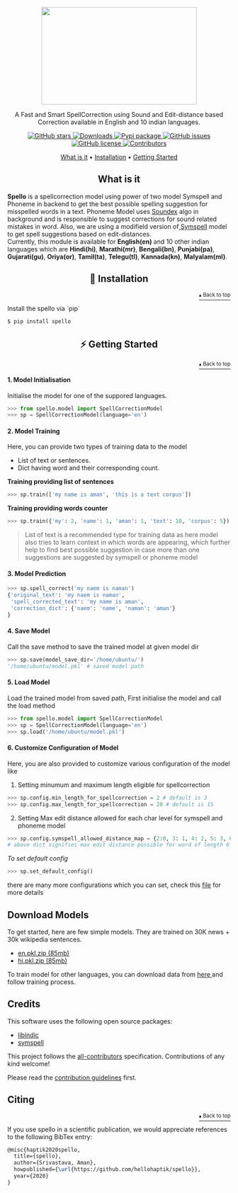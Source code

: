<p align="center">
    <img src=".github/logo.png" width="350", height="220">
</p> 
<p align="center">A Fast and Smart SpellCorrection using Sound and Edit-distance based Correction available in English and 10 indian languages.      
</p>  
<p align="center">  
  <a href="https://github.com/hellohaptik/spello/stargazers">  
    <img src="https://img.shields.io/github/stars/hellohaptik/spello.svg?colorA=orange&colorB=orange&logo=github"  
         alt="GitHub stars">  
  </a> 
  <a href="https://pepy.tech/project/spello/">  
      <img src="https://pepy.tech/badge/spello" alt="Downloads">  
  </a>   
  <a href="https://pypi.org/project/spello/">  
      <img src="https://img.shields.io/pypi/v/spello?colorB=brightgreen" alt="Pypi package">  
  </a>  
  <a href="https://github.com/hellohaptik/spello/issues">
        <img src="https://img.shields.io/github/issues/hellohaptik/spello.svg"
             alt="GitHub issues">
  </a>
  <a href="https://github.com/hellohaptik/spello/blob/master/LICENSE">  
        <img src="https://img.shields.io/github/license/hellohaptik/spello.svg"  
             alt="GitHub license">  
  </a>
  <a href="https://github.com/hellohaptik/spello/graphs/contributors">  
        <img src="https://img.shields.io/badge/all_contributors-5-blue.svg"  
             alt="Contributors">  
  </a>  
</p>  
  
<p align="center">  
 <a href="#what-is-it">What is it</a> •  
  <a href="#-installation">Installation</a> •  
  <a href="#-️getting-started">Getting Started</a> 
</p>  
</p>

<h2 align="center">What is it</h3>  
  
**Spello** is a spellcorrection model using power of two model Symspell and Phoneme in backend to get the best possible spelling suggestion for misspelled words in a text. Phoneme Model uses <a href="https://en.wikipedia.org/wiki/Soundex">Soundex</a> algo in background and is responsible to suggest corrections for sound related mistakes in word. Also, we are using a modifield version of<a href="https://github.com/wolfgarbe/SymSpell"> Symspell</a> model to get spell suggestions based on edit-distances. <br>
Currently, this module is available for **English(en)** and 10 other indian languages which are **Hindi(hi)**,  **Marathi(mr)**,  **Bengali(bn)**,  **Punjabi(pa)**, **Gujarati(gu)**, **Oriya(or)**, **Tamil(ta)**, **Telegu(tl)**, **Kannada(kn)**, **Malyalam(ml)**.  
  
<h2 align="center">💾 Installation</h2>  
<p align="right"><a href="#spello"><sup>▴ Back to top</sup></a></p>
Install the spello via `pip`

```bash  
$ pip install spello
```  

<h2 align="center">⚡ ️Getting Started</h2> 
<p align="right"><a href="#spello"><sup>▴ Back to top</sup></a></p>
  
#### 1. **Model Initialisation**
Initialise the model for one of the suppored languages. 
```python  
>>> from spello.model import SpellCorrectionModel  
>>> sp = SpellCorrectionModel(language='en')  
```  

#### 2. Model Training
Here, you can provide two types of training data to the model
- List of text or sentences.
- Dict having word and their corresponding count.

**Training providing list of sentences**
```python 
>>> sp.train(['my name is aman', 'this is a text corpus'])
```
**Training providing words counter**
```python 
>>> sp.train({'my': 2, 'name': 1, 'aman': 1, 'text': 10, 'corpus': 5})
```
> List of text is a recommended type for training data as here model also tries to learn context in which words are appearing, which further help to find best possible suggestion in case more than one suggestions are suggested by symspell or phoneme model

#### 3. Model Prediction
```python  
>>> sp.spell_correct('my naem is naman')  
{'original_text': 'my naem is naman',
 'spell_corrected_text': 'my name is aman',
 'correction_dict': {'naem': 'name', 'naman': 'aman'}
}
```  

#### 4. Save Model
Call the save method to save the trained model at given model dir 
```python  
>>> sp.save(model_save_dir='/home/ubuntu/')
'/home/ubuntu/model.pkl' # saved model path
```  

#### 5. Load Model 
Load the trained model from saved path, First initialise the model and call the load method
```python  
>>> from spello.model import SpellCorrectionModel
>>> sp = SpellCorrectionModel(language='en')
>>> sp.load('/home/ubuntu/model.pkl')
```  

#### 6. Customize Configuration of Model
Here, you are also provided to customize various configuration of the model like 
1. Setting minumum and maximum length eligible for spellcorrection
```python  
>>> sp.config.min_length_for_spellcorrection = 2 # default is 3
>>> sp.config.max_length_for_spellcorrection = 20 # default is 15
```  
2. Setting Max edit distance allowed for each char level for symspell and phoneme model
```python
>>> sp.config.symspell_allowed_distance_map = {2:0, 3: 1, 4: 2, 5: 3, 6: 3, 7: 4, 8: 4, 9:5, 10:5, 11:5, 12:5, 13: 6, 14: 6, 15: 6, 16: 6, 17: 6, 18: 6, 19: 6, 20: 6}
# above dict signifies max edit distance possible for word of length 6 is 3, for length 7 is 4 and so on..
```
*To set default config*
```python
>>> sp.set_default_config()
```
there are many more configurations which you can set, check this <a href="https://github.com/hellohaptik/spello/blob/master/spello/config.py">file</a> for more details


## Download Models
To get started, here are few simple models. They are trained on 30K news + 30k wikipedia sentences.
- <a href="https://www.dropbox.com/s/ukz5zbe6cudb4mu/en.pkl.zip?dl=1"> en.pkl.zip (85mb) </a>
- <a href="https://www.dropbox.com/s/ukz5zbe6cudb4mu/en.pkl.zip?dl=1"> hi.pkl.zip (85mb) </a>

To train model for other languages, you can download data from <a href="https://wortschatz.uni-leipzig.de/en/download/">here </a> and follow training process.

## Credits 

This software uses the following open source packages:

- [libindic](https://github.com/libindic/soundex)
- [symspell](https://github.com/wolfgarbe/SymSpell)


This project follows the [all-contributors](https://github.com/all-contributors/all-contributors) specification. Contributions of any kind welcome!

Please read the [contribution guidelines](CONTRIBUTION.md) first.


<h2>Citing</h2>
<p align="right"><a href="#spello"><sup>▴ Back to top</sup></a></p>

If you use spello in a scientific publication, we would appreciate references to the following BibTex entry:

```latex
@misc{haptik2020spello,
  title={spello},
  author={Srivastava, Aman},
  howpublished={\url{https://github.com/hellohaptik/spello}},
  year={2020}
}
```
